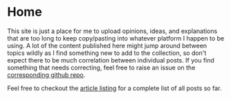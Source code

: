 # Home

This site is just a place for me to upload opinions, ideas, and explanations that are too long to keep copy/pasting into whatever platform I happen to be using. A lot of the content published here might jump around between topics wildly as I find something new to add to the collection, so don't expect there to be much correlation between individual posts. If you find something that needs correcting, feel free to raise an issue on the [corresponding github repo](https://github.com/07734willy/07734willy.github.io).

Feel free to checkout the [article listing](sitemap.html) for a complete list of all posts so far.

